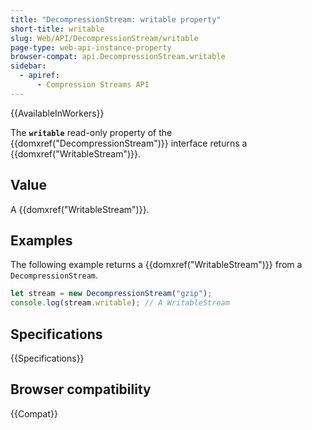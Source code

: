 ```yaml
---
title: "DecompressionStream: writable property"
short-title: writable
slug: Web/API/DecompressionStream/writable
page-type: web-api-instance-property
browser-compat: api.DecompressionStream.writable
sidebar:
  - apiref:
      - Compression Streams API
---
```


{{AvailableInWorkers}}

The **`writable`** read-only property of the {{domxref("DecompressionStream")}} interface returns a {{domxref("WritableStream")}}.

## Value

A {{domxref("WritableStream")}}.

## Examples

The following example returns a {{domxref("WritableStream")}} from a `DecompressionStream`.

```js
let stream = new DecompressionStream("gzip");
console.log(stream.writable); // A WritableStream
```

## Specifications

{{Specifications}}

## Browser compatibility

{{Compat}}
